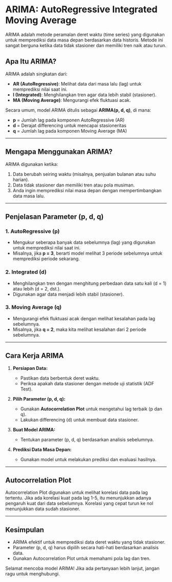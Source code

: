 # ARIMA: AutoRegressive Integrated Moving Average

ARIMA adalah metode peramalan deret waktu (time series) yang digunakan untuk memprediksi data masa depan berdasarkan data historis. Metode ini sangat berguna ketika data tidak stasioner dan memiliki tren naik atau turun.

## Apa Itu ARIMA?
ARIMA adalah singkatan dari:
- **AR (AutoRegressive)**: Melihat data dari masa lalu (lag) untuk memprediksi nilai saat ini.
- **I (Integrated)**: Menghilangkan tren agar data lebih stabil (stasioner).
- **MA (Moving Average)**: Mengurangi efek fluktuasi acak.

Secara umum, model ARIMA ditulis sebagai **ARIMA(p, d, q)**, di mana:
- **p** = Jumlah lag pada komponen AutoRegressive (AR)
- **d** = Derajat differencing untuk mencapai stasioneritas
- **q** = Jumlah lag pada komponen Moving Average (MA)

---

## Mengapa Menggunakan ARIMA?
ARIMA digunakan ketika:
1. Data berubah seiring waktu (misalnya, penjualan bulanan atau suhu harian).
2. Data tidak stasioner dan memiliki tren atau pola musiman.
3. Anda ingin memprediksi nilai masa depan dengan mempertimbangkan data masa lalu.

---

## Penjelasan Parameter (p, d, q)
### 1. AutoRegressive (p)
- Mengukur seberapa banyak data sebelumnya (lag) yang digunakan untuk memprediksi nilai saat ini.
- Misalnya, jika **p = 3**, berarti model melihat 3 periode sebelumnya untuk memprediksi periode sekarang.

### 2. Integrated (d)
- Menghilangkan tren dengan menghitung perbedaan data satu kali (d = 1) atau lebih (d = 2, dst.).
- Digunakan agar data menjadi lebih stabil (stasioner).

### 3. Moving Average (q)
- Mengurangi efek fluktuasi acak dengan melihat kesalahan pada lag sebelumnya.
- Misalnya, jika **q = 2**, maka kita melihat kesalahan dari 2 periode sebelumnya.

---

## Cara Kerja ARIMA
1. **Persiapan Data:**
   - Pastikan data berbentuk deret waktu.
   - Periksa apakah data stasioner dengan metode uji statistik (ADF Test).

2. **Pilih Parameter (p, d, q):**
   - Gunakan **Autocorrelation Plot** untuk mengetahui lag terbaik (p dan q).
   - Lakukan differencing (d) untuk membuat data stasioner.

3. **Buat Model ARIMA:**
   - Tentukan parameter (p, d, q) berdasarkan analisis sebelumnya.

4. **Prediksi Data Masa Depan:**
   - Gunakan model untuk melakukan prediksi dan evaluasi hasilnya.

---

## Autocorrelation Plot
Autocorrelation Plot digunakan untuk melihat korelasi data pada lag tertentu. Jika ada korelasi kuat pada lag 1-5, itu menunjukkan adanya pengaruh kuat dari data sebelumnya. Korelasi yang cepat turun ke nol menunjukkan data sudah stasioner.

---

## Kesimpulan
- ARIMA efektif untuk memprediksi data deret waktu yang tidak stasioner.
- Parameter (p, d, q) harus dipilih secara hati-hati berdasarkan analisis data.
- Gunakan Autocorrelation Plot untuk memahami pola lag dan tren.

Selamat mencoba model ARIMA! Jika ada pertanyaan lebih lanjut, jangan ragu untuk menghubungi.

